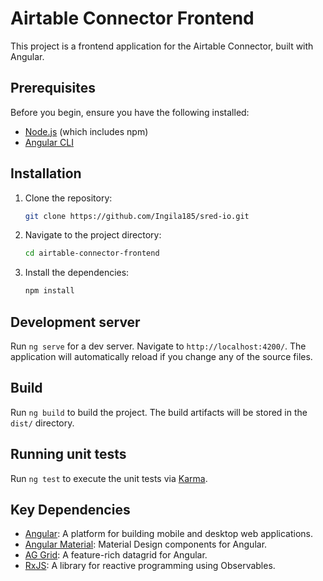 # Airtable Connector Frontend

This project is a frontend application for the Airtable Connector, built with Angular.

## Prerequisites

Before you begin, ensure you have the following installed:

- [Node.js](https://nodejs.org/) (which includes npm)
- [Angular CLI](https://angular.io/cli)

## Installation

1. Clone the repository:
   ```bash
   git clone https://github.com/Ingila185/sred-io.git
   ```
2. Navigate to the project directory:
   ```bash
   cd airtable-connector-frontend
   ```
3. Install the dependencies:
   ```bash
   npm install
   ```

## Development server

Run `ng serve` for a dev server. Navigate to `http://localhost:4200/`. The application will automatically reload if you change any of the source files.

## Build

Run `ng build` to build the project. The build artifacts will be stored in the `dist/` directory.

## Running unit tests

Run `ng test` to execute the unit tests via [Karma](https://karma-runner.github.io).

## Key Dependencies

- [Angular](https://angular.io/): A platform for building mobile and desktop web applications.
- [Angular Material](https://material.angular.io/): Material Design components for Angular.
- [AG Grid](https://www.ag-grid.com/): A feature-rich datagrid for Angular.
- [RxJS](https://rxjs.dev/): A library for reactive programming using Observables.
